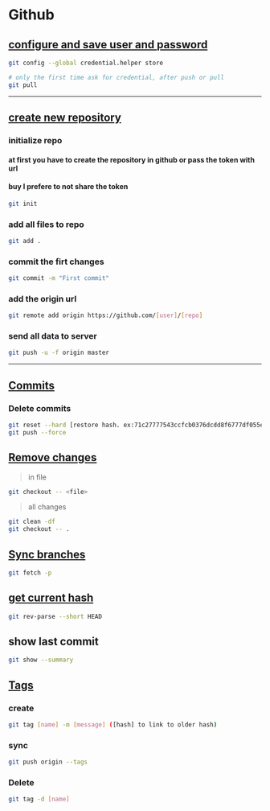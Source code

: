 # Github

## <ins>configure and save **user** and **password**
```sh
git config --global credential.helper store

# only the first time ask for credential, after push or pull
git pull
```
---
## <ins>create new repository</ins>
### initialize repo
#### at first you have to create the repository in github or pass the token with url
#### buy I prefere to not share the token
```sh
git init
```
### add all files to repo
```sh
git add .
```
### commit the firt changes
```sh
git commit -m "First commit"
```
### add the origin url
```sh
git remote add origin https://github.com/[user]/[repo]
```
### send all data to server
```sh
git push -u -f origin master
```
---


## <ins>Commits</ins>
### Delete  commits
```sh
git reset --hard [restore hash. ex:71c27777543ccfcb0376dcdd8f6777df055ef479]
git push --force
```

## <ins>Remove changes</ins>
> in file
```sh
git checkout -- <file>
```
> all changes
```sh
git clean -df
git checkout -- .
```

## <ins>Sync branches</ins>
```sh
git fetch -p
```

## <ins>get current hash</ins>
```sh
git rev-parse --short HEAD
```

## show last commit
```sh
git show --summary
```

## <ins>Tags</ins>
### create
```sh
git tag [name] -m [message] ([hash] to link to older hash)
```

### sync
```sh
git push origin --tags
```

### Delete
```sh
git tag -d [name]
```
